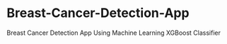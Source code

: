 
# Breast-Cancer-Detection-App
 Breast Cancer Detection App Using Machine Learning XGBoost Classifier
